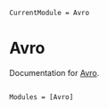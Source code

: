 ```@meta
CurrentModule = Avro
```

# Avro

Documentation for [Avro](https://github.com/JuliaData/Avro.jl).

```@index
```

```@autodocs
Modules = [Avro]
```
